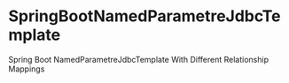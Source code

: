 # SpringBootNamedParametreJdbcTemplate
Spring Boot NamedParametreJdbcTemplate With Different Relationship Mappings
